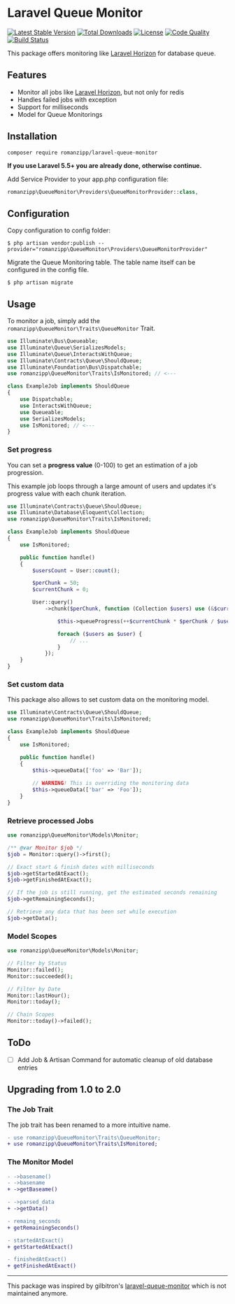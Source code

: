 # Laravel Queue Monitor

[![Latest Stable Version](https://img.shields.io/packagist/v/romanzipp/laravel-queue-monitor.svg?style=flat-square)](https://packagist.org/packages/romanzipp/laravel-queue-monitor)
[![Total Downloads](https://img.shields.io/packagist/dt/romanzipp/laravel-queue-monitor.svg?style=flat-square)](https://packagist.org/packages/romanzipp/laravel-queue-monitor)
[![License](https://img.shields.io/packagist/l/romanzipp/laravel-queue-monitor.svg?style=flat-square)](https://packagist.org/packages/romanzipp/laravel-queue-monitor)
[![Code Quality](https://img.shields.io/scrutinizer/g/romanzipp/laravel-queue-monitor.svg?style=flat-square)](https://scrutinizer-ci.com/g/romanzipp/laravel-queue-monitor/?branch=master)
[![Build Status](https://img.shields.io/scrutinizer/build/g/romanzipp/laravel-queue-monitor.svg?style=flat-square)](https://scrutinizer-ci.com/g/romanzipp/Laravel-Queue-Monitor/build-status/master)

This package offers monitoring like [Laravel Horizon](https://laravel.com/docs/horizon) for database queue.

## Features

* Monitor all jobs like [Laravel Horizon](https://laravel.com/docs/horizon), but not only for redis
* Handles failed jobs with exception
* Support for milliseconds
* Model for Queue Monitorings

## Installation

```
composer require romanzipp/laravel-queue-monitor
```

**If you use Laravel 5.5+ you are already done, otherwise continue.**

Add Service Provider to your app.php configuration file:

```php
romanzipp\QueueMonitor\Providers\QueueMonitorProvider::class,
```

## Configuration

Copy configuration to config folder:

```
$ php artisan vendor:publish --provider="romanzipp\QueueMonitor\Providers\QueueMonitorProvider"
```

Migrate the Queue Monitoring table. The table name itself can be configured in the config file.

```
$ php artisan migrate
```

## Usage

To monitor a job, simply add the `romanzipp\QueueMonitor\Traits\QueueMonitor` Trait.

```php
use Illuminate\Bus\Queueable;
use Illuminate\Queue\SerializesModels;
use Illuminate\Queue\InteractsWithQueue;
use Illuminate\Contracts\Queue\ShouldQueue;
use Illuminate\Foundation\Bus\Dispatchable;
use romanzipp\QueueMonitor\Traits\IsMonitored; // <---

class ExampleJob implements ShouldQueue
{
    use Dispatchable;
    use InteractsWithQueue;
    use Queueable;
    use SerializesModels;
    use IsMonitored; // <---
}
```

### Set progress

You can set a **progress value** (0-100) to get an estimation of a job progression.

This example job loops through a large amount of users and updates it's progress value with each chunk iteration.

```php
use Illuminate\Contracts\Queue\ShouldQueue;
use Illuminate\Database\Eloquent\Collection;
use romanzipp\QueueMonitor\Traits\IsMonitored;

class ExampleJob implements ShouldQueue
{
    use IsMonitored;

    public function handle()
    {
        $usersCount = User::count();

        $perChunk = 50;
        $currentChunk = 0;

        User::query()
            ->chunk($perChunk, function (Collection $users) use (&$currentChunk, $perChunk, $usersCount) {

                $this->queueProgress(++$currentChunk * $perChunk / $usersCount * 100);

                foreach ($users as $user) {
                    // ...
                }
            });
    }
}
``` 

### Set custom data

This package also allows to set custom data on the monitoring model.

```php
use Illuminate\Contracts\Queue\ShouldQueue;
use romanzipp\QueueMonitor\Traits\IsMonitored;

class ExampleJob implements ShouldQueue
{
    use IsMonitored;

    public function handle()
    {
        $this->queueData(['foo' => 'Bar']);
        
        // WARNING! This is overriding the monitoring data
        $this->queueData(['bar' => 'Foo']);
    }
}
``` 

### Retrieve processed Jobs

```php
use romanzipp\QueueMonitor\Models\Monitor;

/** @var Monitor $job */
$job = Monitor::query()->first();

// Exact start & finish dates with milliseconds
$job->getStartedAtExact();
$job->getFinishedAtExact();

// If the job is still running, get the estimated seconds remaining
$job->getRemainingSeconds();

// Retrieve any data that has been set while execution
$job->getData();
```

### Model Scopes

```php
use romanzipp\QueueMonitor\Models\Monitor;

// Filter by Status
Monitor::failed();
Monitor::succeeded();

// Filter by Date
Monitor::lastHour();
Monitor::today();

// Chain Scopes
Monitor::today()->failed();
```

## ToDo

- [ ] Add Job & Artisan Command for automatic cleanup of old database entries

## Upgrading from 1.0 to 2.0

### The Job Trait

The job trait has been renamed to a more intuitive name.

```diff
- use romanzipp\QueueMonitor\Traits\QueueMonitor;
+ use romanzipp\QueueMonitor\Traits\IsMonitored; 
```

### The Monitor Model

```diff
- ->basename()
- ->basename
+ ->getBaseame()
```

```diff
- ->parsed_data
+ ->getData()
```

```diff
- remaing_seconds
+ getRemainingSeconds()
```

```diff
- startedAtExact()
+ getStartedAtExact()
```

```diff
- finishedAtExact()
+ getFinishedAtExact()
```

----

This package was inspired by gilbitron's [laravel-queue-monitor](https://github.com/gilbitron/laravel-queue-monitor) which is not maintained anymore.
